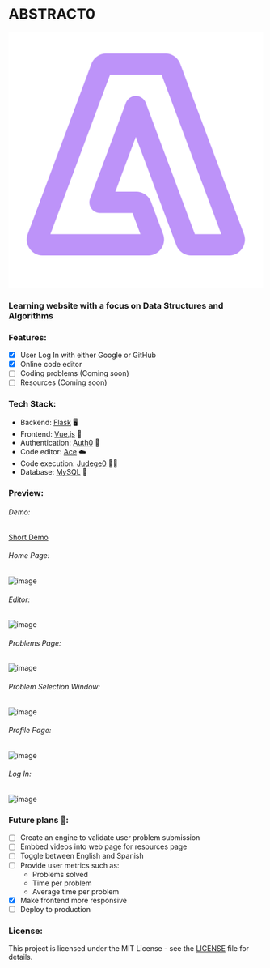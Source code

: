 # ABSTRACT0 

![abstract0](./client/src/assets/logo.svg)

### Learning website with a focus on Data Structures and Algorithms

### Features:
- [X] User Log In with either Google or GitHub
- [x] Online code editor
- [ ] Coding problems (Coming soon)
- [ ] Resources (Coming soon)

### Tech Stack:
- Backend: [Flask](https://flask.palletsprojects.com/en/3.0.x/) 🖥️
- Frontend: [Vue.js](https://vuejs.org/) 📑
- Authentication: [Auth0](https://auth0.com/) 🔐
- Code editor: [Ace](https://ace.c9.io/) ☁️
- Code execution: [Judege0](https://judge0.com/) 🧑‍⚖️
- Database: [MySQL](https://www.mysql.com/) 🐬

### Preview:

###### Demo:
[Short Demo](https://github.com/messiel12pr/Abstract0/assets/95717805/b711b610-2f99-4d91-bf84-efb118bcd135)


###### Home Page:
![image](https://github.com/messiel12pr/Abstract0/assets/95717805/069db12b-1958-4f8f-b3e8-4c2486ab205c)


###### Editor:
![image](https://github.com/messiel12pr/Abstract0/assets/95717805/0efa7f9c-4eab-4301-b2d6-e892d8cdfbf8)


###### Problems Page:
![image](https://github.com/messiel12pr/Abstract0/assets/95717805/cc4cd21c-d9e8-4d0c-9e8a-25b0e296d2a5)


###### Problem Selection Window:
![image](https://github.com/messiel12pr/Abstract0/assets/95717805/69186963-b84c-4850-b5eb-0e919ffbe4e1)


###### Profile Page:
![image](https://github.com/messiel12pr/Abstract0/assets/95717805/6e2ed29c-b410-4a50-a04c-3edec2639fef)


###### Log In:
![image](https://github.com/messiel12pr/Abstract0/assets/95717805/4ce4db3f-7a17-4a45-8819-ad3faafdb1b3)


### Future plans 🚀:
- [ ] Create an engine to validate user problem submission
- [ ] Embbed videos into web page for resources page
- [ ] Toggle between English and Spanish
- [ ] Provide user metrics such as:
    - Problems solved
    - Time per problem
    - Average time per problem
- [x] Make frontend more responsive  
- [ ] Deploy to production

### License:
This project is licensed under the MIT License - see the [LICENSE](LICENSE) file for details.
